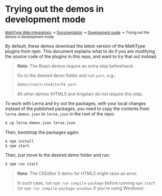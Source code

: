 # Trying out the demos in development mode

<small>[MathType Web Integrations](../../../README.md) → [Documentation](../../README.md) → [Development guide](../README.md) → Trying out the demos in development mode</small>

By default, these demos download the latest version of the MathType plugins from npm.
This document explains what to do if you are modifying the source code of the plugins in this repo, and want to try that out instead.

> **Note**: The React demos require an extra step beforehand.
>
> Go to the desired demo folder and run `yarn`, e.g.:
>
> ```sh
> demos/react/ckeditor5$ yarn
> ```
>
> All other demos (HTML5 and Angular) do not require this step.

To work with Lerna and try out the packages, with your local changes instead of the published packages, you need to copy the contents from `lerna.demos.json` to `lerna.json` in the root of the repo:

```sh
$ cp lerna.demos.json lerna.json
```

Then, bootstrap the packages again:

```sh
$ npm install
$ npm start
```

Then, just move to the desired demo folder and run:

```sh
$ npm run start
```

>**Note**: The CKEditor 5 demo for HTML5 might raise an error.
>
> In such case, run `npm run compile-package` before running `npm start` (or `npm run compile-package-windows` if you're using Windows).
